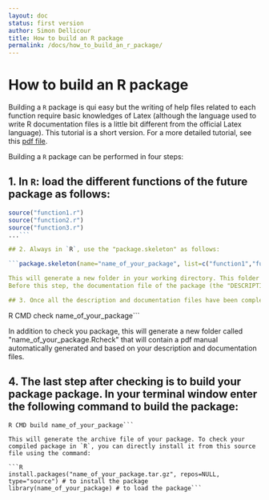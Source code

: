 ```yaml
---
layout: doc
status: first version
author: Simon Dellicour
title: How to build an R package
permalink: /docs/how_to_build_an_r_package/
---
```


# How to build an R package

Building a `R` package is qui easy but the writing of help files related to each function require basic knowledges of Latex (although the language used to write R documentation files is a little bit different from the official Latex language).
This tutorial is a short version. For a more detailed tutorial, see this [pdf file](http://cran.r-project.org/doc/contrib/Leisch-CreatingPackages.pdf).

Building a `R` package can be performed in four steps:

## 1. In `R`: load the different functions of the future package as follows:

```R
source("function1.r")
source("function2.r")
source("function3.r")
...```

## 2. Always in `R`, use the "package.skeleton" as follows:

```package.skeleton(name="name_of_your_package", list=c("function1","function2","function3", ...))```

This will generate a new folder in your working directory. This folder somehow corresponds to the first version of your package but it still has to be packed into an archive file. 
Before this step, the documentation file of the package (the "DESCRIPTION" file in the folder) and of the documentation file (".Rd" files in the subdirectory "man") each function has to be edited. These files can be edited using a simple text editor but have to be written in a Latex language. Yet, a template has been automatically generated for each file. So, most of the time, the only thing you have to do is to fill the different sections. Specific Latex code is only necessary, for instance, if you want to write mathematical expressions or special characters. Details on how to write such expressions can be found [here](http://r-pkgs.had.co.nz/man.html). For other specific inquiries, Google it using the keywords "R documentation".

## 3. Once all the description and documentation files have been completed, open a terminal window and `cd` to your `R` working directory containing your package folder. In the terminal, then enter the following command to check the package:

```
R CMD check name_of_your_package```

In addition to check you package, this will generate a new folder called "name_of_your_package.Rcheck" that will contain a pdf manual automatically generated and based on your description and documentation files.

## 4. The last step after checking is to build your package package. In your terminal window enter the following command to build the package:

```
R CMD build name_of_your_package```

This will generate the archive file of your package. To check your compiled package in `R`, you can directly install it from this source file using the command:

```R
install.packages("name_of_your_package.tar.gz", repos=NULL, type="source") # to install the package
library(name_of_your_package) # to load the package```
